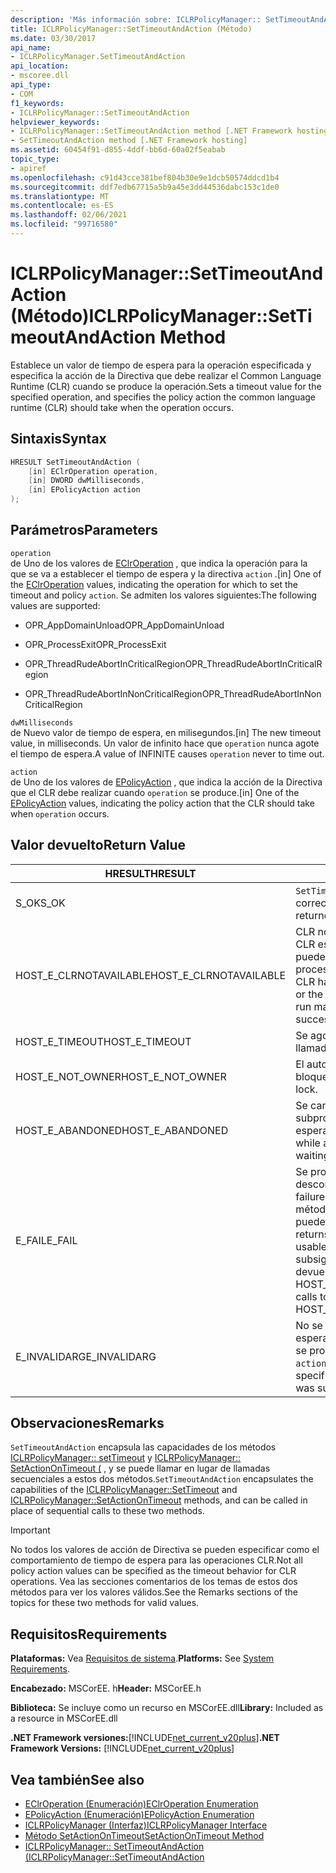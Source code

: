 ```yaml
---
description: 'Más información sobre: ICLRPolicyManager:: SetTimeoutAndAction ((método)'
title: ICLRPolicyManager::SetTimeoutAndAction (Método)
ms.date: 03/30/2017
api_name:
- ICLRPolicyManager.SetTimeoutAndAction
api_location:
- mscoree.dll
api_type:
- COM
f1_keywords:
- ICLRPolicyManager::SetTimeoutAndAction
helpviewer_keywords:
- ICLRPolicyManager::SetTimeoutAndAction method [.NET Framework hosting]
- SetTimeoutAndAction method [.NET Framework hosting]
ms.assetid: 60454f91-d855-4ddf-bb6d-60a02f5eabab
topic_type:
- apiref
ms.openlocfilehash: c91d43cce381bef804b30e9e1dcb50574ddcd1b4
ms.sourcegitcommit: ddf7edb67715a5b9a45e3dd44536dabc153c1de0
ms.translationtype: MT
ms.contentlocale: es-ES
ms.lasthandoff: 02/06/2021
ms.locfileid: "99716580"
---
```

# <a name="iclrpolicymanagersettimeoutandaction-method"></a><span data-ttu-id="f63fd-103">ICLRPolicyManager::SetTimeoutAndAction (Método)</span><span class="sxs-lookup"><span data-stu-id="f63fd-103">ICLRPolicyManager::SetTimeoutAndAction Method</span></span>

<span data-ttu-id="f63fd-104">Establece un valor de tiempo de espera para la operación especificada y especifica la acción de la Directiva que debe realizar el Common Language Runtime (CLR) cuando se produce la operación.</span><span class="sxs-lookup"><span data-stu-id="f63fd-104">Sets a timeout value for the specified operation, and specifies the policy action the common language runtime (CLR) should take when the operation occurs.</span></span>  
  
## <a name="syntax"></a><span data-ttu-id="f63fd-105">Sintaxis</span><span class="sxs-lookup"><span data-stu-id="f63fd-105">Syntax</span></span>  
  
```cpp  
HRESULT SetTimeoutAndAction (  
    [in] EClrOperation operation,  
    [in] DWORD dwMilliseconds,  
    [in] EPolicyAction action  
);  
```  
  
## <a name="parameters"></a><span data-ttu-id="f63fd-106">Parámetros</span><span class="sxs-lookup"><span data-stu-id="f63fd-106">Parameters</span></span>  

 `operation`  
 <span data-ttu-id="f63fd-107">de Uno de los valores de [EClrOperation](eclroperation-enumeration.md) , que indica la operación para la que se va a establecer el tiempo de espera y la directiva `action` .</span><span class="sxs-lookup"><span data-stu-id="f63fd-107">[in] One of the [EClrOperation](eclroperation-enumeration.md) values, indicating the operation for which to set the timeout and policy `action`.</span></span> <span data-ttu-id="f63fd-108">Se admiten los valores siguientes:</span><span class="sxs-lookup"><span data-stu-id="f63fd-108">The following values are supported:</span></span>  
  
- <span data-ttu-id="f63fd-109">OPR_AppDomainUnload</span><span class="sxs-lookup"><span data-stu-id="f63fd-109">OPR_AppDomainUnload</span></span>  
  
- <span data-ttu-id="f63fd-110">OPR_ProcessExit</span><span class="sxs-lookup"><span data-stu-id="f63fd-110">OPR_ProcessExit</span></span>  
  
- <span data-ttu-id="f63fd-111">OPR_ThreadRudeAbortInCriticalRegion</span><span class="sxs-lookup"><span data-stu-id="f63fd-111">OPR_ThreadRudeAbortInCriticalRegion</span></span>  
  
- <span data-ttu-id="f63fd-112">OPR_ThreadRudeAbortInNonCriticalRegion</span><span class="sxs-lookup"><span data-stu-id="f63fd-112">OPR_ThreadRudeAbortInNonCriticalRegion</span></span>  
  
 `dwMilliseconds`  
 <span data-ttu-id="f63fd-113">de Nuevo valor de tiempo de espera, en milisegundos.</span><span class="sxs-lookup"><span data-stu-id="f63fd-113">[in] The new timeout value, in milliseconds.</span></span> <span data-ttu-id="f63fd-114">Un valor de infinito hace que `operation` nunca agote el tiempo de espera.</span><span class="sxs-lookup"><span data-stu-id="f63fd-114">A value of INFINITE causes `operation` never to time out.</span></span>  
  
 `action`  
 <span data-ttu-id="f63fd-115">de Uno de los valores de [EPolicyAction](epolicyaction-enumeration.md) , que indica la acción de la Directiva que el CLR debe realizar cuando `operation` se produce.</span><span class="sxs-lookup"><span data-stu-id="f63fd-115">[in] One of the [EPolicyAction](epolicyaction-enumeration.md) values, indicating the policy action that the CLR should take when `operation` occurs.</span></span>  
  
## <a name="return-value"></a><span data-ttu-id="f63fd-116">Valor devuelto</span><span class="sxs-lookup"><span data-stu-id="f63fd-116">Return Value</span></span>  
  
|<span data-ttu-id="f63fd-117">HRESULT</span><span class="sxs-lookup"><span data-stu-id="f63fd-117">HRESULT</span></span>|<span data-ttu-id="f63fd-118">Descripción</span><span class="sxs-lookup"><span data-stu-id="f63fd-118">Description</span></span>|  
|-------------|-----------------|  
|<span data-ttu-id="f63fd-119">S_OK</span><span class="sxs-lookup"><span data-stu-id="f63fd-119">S_OK</span></span>|<span data-ttu-id="f63fd-120">`SetTimeoutAndAction` se devolvió correctamente.</span><span class="sxs-lookup"><span data-stu-id="f63fd-120">`SetTimeoutAndAction` returned successfully.</span></span>|  
|<span data-ttu-id="f63fd-121">HOST_E_CLRNOTAVAILABLE</span><span class="sxs-lookup"><span data-stu-id="f63fd-121">HOST_E_CLRNOTAVAILABLE</span></span>|<span data-ttu-id="f63fd-122">CLR no se ha cargado en un proceso o CLR está en un estado en el que no puede ejecutar código administrado ni procesar la llamada correctamente.</span><span class="sxs-lookup"><span data-stu-id="f63fd-122">The CLR has not been loaded into a process, or the CLR is in a state in which it cannot run managed code or process the call successfully.</span></span>|  
|<span data-ttu-id="f63fd-123">HOST_E_TIMEOUT</span><span class="sxs-lookup"><span data-stu-id="f63fd-123">HOST_E_TIMEOUT</span></span>|<span data-ttu-id="f63fd-124">Se agotó el tiempo de espera de la llamada.</span><span class="sxs-lookup"><span data-stu-id="f63fd-124">The call timed out.</span></span>|  
|<span data-ttu-id="f63fd-125">HOST_E_NOT_OWNER</span><span class="sxs-lookup"><span data-stu-id="f63fd-125">HOST_E_NOT_OWNER</span></span>|<span data-ttu-id="f63fd-126">El autor de la llamada no posee el bloqueo.</span><span class="sxs-lookup"><span data-stu-id="f63fd-126">The caller does not own the lock.</span></span>|  
|<span data-ttu-id="f63fd-127">HOST_E_ABANDONED</span><span class="sxs-lookup"><span data-stu-id="f63fd-127">HOST_E_ABANDONED</span></span>|<span data-ttu-id="f63fd-128">Se canceló un evento mientras un subproceso o fibra bloqueados estaba esperando en él.</span><span class="sxs-lookup"><span data-stu-id="f63fd-128">An event was canceled while a blocked thread or fiber was waiting on it.</span></span>|  
|<span data-ttu-id="f63fd-129">E_FAIL</span><span class="sxs-lookup"><span data-stu-id="f63fd-129">E_FAIL</span></span>|<span data-ttu-id="f63fd-130">Se produjo un error grave desconocido.</span><span class="sxs-lookup"><span data-stu-id="f63fd-130">An unknown catastrophic failure occurred.</span></span> <span data-ttu-id="f63fd-131">Después de que un método devuelve E_FAIL, CLR ya no se puede usar en el proceso.</span><span class="sxs-lookup"><span data-stu-id="f63fd-131">After a method returns E_FAIL, the CLR is no longer usable within the process.</span></span> <span data-ttu-id="f63fd-132">Las llamadas subsiguientes a métodos de hospedaje devuelven HOST_E_CLRNOTAVAILABLE.</span><span class="sxs-lookup"><span data-stu-id="f63fd-132">Subsequent calls to hosting methods return HOST_E_CLRNOTAVAILABLE.</span></span>|  
|<span data-ttu-id="f63fd-133">E_INVALIDARG</span><span class="sxs-lookup"><span data-stu-id="f63fd-133">E_INVALIDARG</span></span>|<span data-ttu-id="f63fd-134">No se puede establecer un tiempo de espera para el especificado `operation` o se proporcionó un valor no válido para `action` .</span><span class="sxs-lookup"><span data-stu-id="f63fd-134">A timeout cannot be set for the specified `operation`, or an invalid value was supplied for `action`.</span></span>|  
  
## <a name="remarks"></a><span data-ttu-id="f63fd-135">Observaciones</span><span class="sxs-lookup"><span data-stu-id="f63fd-135">Remarks</span></span>  

 <span data-ttu-id="f63fd-136">`SetTimeoutAndAction` encapsula las capacidades de los métodos [ICLRPolicyManager:: setTimeout](iclrpolicymanager-settimeout-method.md) y [ICLRPolicyManager:: SetActionOnTimeout (](iclrpolicymanager-setactionontimeout-method.md) , y se puede llamar en lugar de llamadas secuenciales a estos dos métodos.</span><span class="sxs-lookup"><span data-stu-id="f63fd-136">`SetTimeoutAndAction` encapsulates the capabilities of the [ICLRPolicyManager::SetTimeout](iclrpolicymanager-settimeout-method.md) and [ICLRPolicyManager::SetActionOnTimeout](iclrpolicymanager-setactionontimeout-method.md) methods, and can be called in place of sequential calls to these two methods.</span></span>  
  
> [!IMPORTANT]
> <span data-ttu-id="f63fd-137">No todos los valores de acción de Directiva se pueden especificar como el comportamiento de tiempo de espera para las operaciones CLR.</span><span class="sxs-lookup"><span data-stu-id="f63fd-137">Not all policy action values can be specified as the timeout behavior for CLR operations.</span></span> <span data-ttu-id="f63fd-138">Vea las secciones comentarios de los temas de estos dos métodos para ver los valores válidos.</span><span class="sxs-lookup"><span data-stu-id="f63fd-138">See the Remarks sections of the topics for these two methods for valid values.</span></span>  
  
## <a name="requirements"></a><span data-ttu-id="f63fd-139">Requisitos</span><span class="sxs-lookup"><span data-stu-id="f63fd-139">Requirements</span></span>  

 <span data-ttu-id="f63fd-140">**Plataformas:** Vea [Requisitos de sistema](../../get-started/system-requirements.md).</span><span class="sxs-lookup"><span data-stu-id="f63fd-140">**Platforms:** See [System Requirements](../../get-started/system-requirements.md).</span></span>  
  
 <span data-ttu-id="f63fd-141">**Encabezado:** MSCorEE. h</span><span class="sxs-lookup"><span data-stu-id="f63fd-141">**Header:** MSCorEE.h</span></span>  
  
 <span data-ttu-id="f63fd-142">**Biblioteca:** Se incluye como un recurso en MSCorEE.dll</span><span class="sxs-lookup"><span data-stu-id="f63fd-142">**Library:** Included as a resource in MSCorEE.dll</span></span>  
  
 <span data-ttu-id="f63fd-143">**.NET Framework versiones:**[!INCLUDE[net_current_v20plus](../../../../includes/net-current-v20plus-md.md)]</span><span class="sxs-lookup"><span data-stu-id="f63fd-143">**.NET Framework Versions:** [!INCLUDE[net_current_v20plus](../../../../includes/net-current-v20plus-md.md)]</span></span>  
  
## <a name="see-also"></a><span data-ttu-id="f63fd-144">Vea también</span><span class="sxs-lookup"><span data-stu-id="f63fd-144">See also</span></span>

- [<span data-ttu-id="f63fd-145">EClrOperation (Enumeración)</span><span class="sxs-lookup"><span data-stu-id="f63fd-145">EClrOperation Enumeration</span></span>](eclroperation-enumeration.md)
- [<span data-ttu-id="f63fd-146">EPolicyAction (Enumeración)</span><span class="sxs-lookup"><span data-stu-id="f63fd-146">EPolicyAction Enumeration</span></span>](epolicyaction-enumeration.md)
- [<span data-ttu-id="f63fd-147">ICLRPolicyManager (Interfaz)</span><span class="sxs-lookup"><span data-stu-id="f63fd-147">ICLRPolicyManager Interface</span></span>](iclrpolicymanager-interface.md)
- [<span data-ttu-id="f63fd-148">Método SetActionOnTimeout</span><span class="sxs-lookup"><span data-stu-id="f63fd-148">SetActionOnTimeout Method</span></span>](iclrpolicymanager-setactionontimeout-method.md)
- [<span data-ttu-id="f63fd-149">ICLRPolicyManager:: SetTimeoutAndAction (</span><span class="sxs-lookup"><span data-stu-id="f63fd-149">ICLRPolicyManager::SetTimeoutAndAction</span></span>](iclrpolicymanager-settimeoutandaction-method.md)
